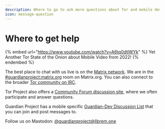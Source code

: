 ```yaml
---
description: Where to go to ask more questions about Tor and mobile development
icon: message-question
---
```


# Where to get help

{% embed url="https://www.youtube.com/watch?v=A6tq0dtlWYk" %}
Yet Another Tor State of the Onion about Mobile Video from 2022!
{% endembed %}

The best place to chat with us live is on the [Matrix network](https://matrix.org/). We are in the [#guardianproject:matrix.org](https://matrix.to/#/#guardianproject:matrix.org) room on Matrix.org. You can also connect to the broader [Tor community on IRC](https://support.torproject.org/get-in-touch/irc-help/).

Tor Project also offers a [Community Forum discussion site](https://forum.torproject.org/), where we often participate and answer questions.

Guardian Project has a mobile specific [Guardian-Dev Discussion List](https://lists.mayfirst.org/mailman/listinfo/guardian-dev) that you can join and post messages to.

Follow us on Mastodon: [@guardianproject@librem.one](https://social.librem.one/@guardianproject)

<figure><img src="https://images.unsplash.com/photo-1519389950473-47ba0277781c?crop=entropy&#x26;cs=srgb&#x26;fm=jpg&#x26;ixid=M3wxOTcwMjR8MHwxfHNlYXJjaHw3fHxoZWxwJTIwZGVza3xlbnwwfHx8fDE3MTUxODg4Mzl8MA&#x26;ixlib=rb-4.0.3&#x26;q=85" alt=""><figcaption></figcaption></figure>
